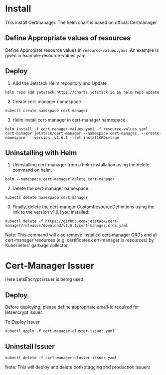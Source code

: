 # Install
This install Certmanager.
The helm chart is based on official Certmanager

## Define Appropriate values of resources
Define Appropiate resource values in ```resource-values.yaml```.
An example is given in example-resource-values.yaml.

## Deploy
1. Add the Jetstack Helm repository and Update
```
helm repo add jetstack https://charts.jetstack.io && helm repo update
```
2. Create cert-manager namespace
```
kubectl create namespace cert-manager
```
3. Helm install cert-manager in cert-manager namespace
```
helm install -f cert-manager-values.yaml -f resource-values.yaml  cert-manager jetstack/cert-manager --namespace cert-manager  --create-namespace  --version  v1.6.1 --set installCRDs=true
```
## Uninstalling with Helm
1. Uninstalling cert-manager from a helm installation using the delete command on helm.
```
helm --namespace cert-manager delete cert-manager
```
2. Delete the cert-manager namespace:

```
kubectl delete namespace cert-manager
```

3. Finally, delete the cert-manger CustomResourceDefinitions using the link to the version v1.6.1 you installed: 

```
kubectl delete -f https://github.com/jetstack/cert-manager/releases/download/v1.6.1/cert-manager.crds.yaml
```
Note: This command will also remove installed cert-manager CRDs and all cert-manager resources (e.g. certificates.cert-manager.io resources) by Kubernetes' garbage collector.

# Cert-Manager Issuer
Here LetsEncrypt issuer is being used.

## Deploy
Before deploying, please define appropriate email-id required for letsencrypt issuer.

To Deploy Issuer
```
kubectl apply -f cert-manager-cluster-issuer.yaml 
```
## Uninstall Issuer
```
kubectl delete -f cert-manager-cluster-issuer.yaml
```
Note: This will deploy and delete both stagging and production issuers
